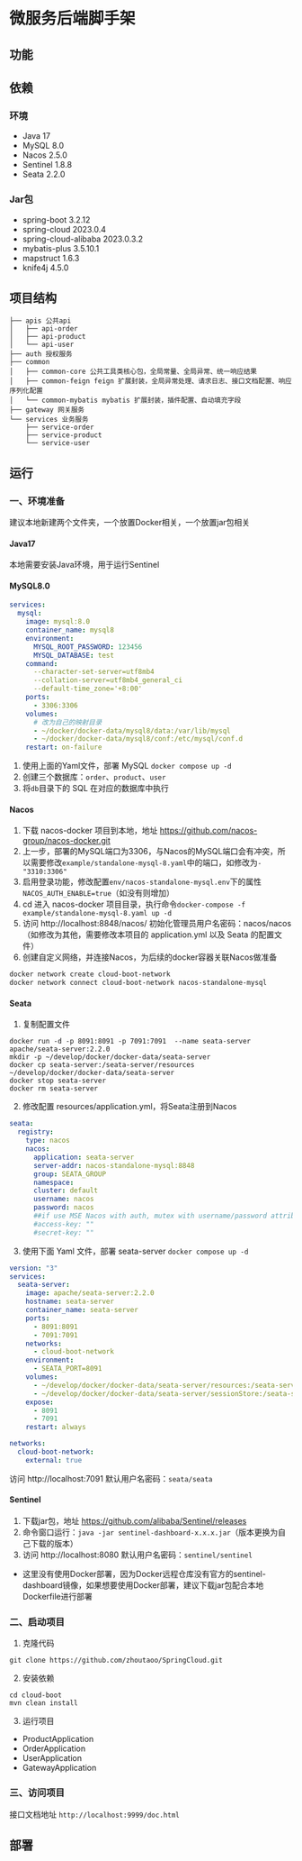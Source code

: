 # 微服务后端脚手架
## 功能

## 依赖
### 环境
- Java 17
- MySQL 8.0
- Nacos 2.5.0
- Sentinel 1.8.8
- Seata 2.2.0
### Jar包
- spring-boot 3.2.12
- spring-cloud 2023.0.4
- spring-cloud-alibaba 2023.0.3.2
- mybatis-plus 3.5.10.1
- mapstruct 1.6.3
- knife4j 4.5.0
## 项目结构
```
├── apis 公共api
│   ├── api-order
│   ├── api-product
│   └── api-user
├── auth 授权服务
├── common
│   ├── common-core 公共工具类核心包，全局常量、全局异常、统一响应结果
│   ├── common-feign feign 扩展封装，全局异常处理、请求日志、接口文档配置、响应序列化配置
│   └── common-mybatis mybatis 扩展封装，插件配置、自动填充字段
├── gateway 网关服务
└── services 业务服务
    ├── service-order
    ├── service-product
    └── service-user
```
## 运行
### 一、环境准备
建议本地新建两个文件夹，一个放置Docker相关，一个放置jar包相关
#### Java17
本地需要安装Java环境，用于运行Sentinel
#### MySQL8.0
```yaml
services:
  mysql:
    image: mysql:8.0
    container_name: mysql8
    environment:
      MYSQL_ROOT_PASSWORD: 123456
      MYSQL_DATABASE: test
    command:
      --character-set-server=utf8mb4
      --collation-server=utf8mb4_general_ci
      --default-time_zone='+8:00'
    ports:
      - 3306:3306
    volumes:
      # 改为自己的映射目录
      - ~/docker/docker-data/mysql8/data:/var/lib/mysql
      - ~/docker/docker-data/mysql8/conf:/etc/mysql/conf.d
    restart: on-failure
```
1. 使用上面的Yaml文件，部署 MySQL `docker compose up -d`
2. 创建三个数据库：`order`、`product`、`user`
3. 将`db`目录下的 SQL 在对应的数据库中执行
#### Nacos
1. 下载 nacos-docker 项目到本地，地址 https://github.com/nacos-group/nacos-docker.git
2. 上一步，部署的MySQL端口为3306，与Nacos的MySQL端口会有冲突，所以需要修改`example/standalone-mysql-8.yaml`中的端口，如修改为`- "3310:3306"`
3. 启用登录功能，修改配置`env/nacos-standalone-mysql.env`下的属性`NACOS_AUTH_ENABLE=true`（如没有则增加）
4. cd 进入 nacos-docker 项目目录，执行命令`docker-compose -f example/standalone-mysql-8.yaml up -d`
5. 访问 http://localhost:8848/nacos/ 初始化管理员用户名密码：nacos/nacos（如修改为其他，需要修改本项目的 application.yml 以及 Seata 的配置文件）
6. 创建自定义网络，并连接Nacos，为后续的docker容器关联Nacos做准备
```bash
docker network create cloud-boot-network
docker network connect cloud-boot-network nacos-standalone-mysql
```
#### Seata
1. 复制配置文件
```basah
docker run -d -p 8091:8091 -p 7091:7091  --name seata-server apache/seata-server:2.2.0
mkdir -p ~/develop/docker/docker-data/seata-server
docker cp seata-server:/seata-server/resources ~/develop/docker/docker-data/seata-server
docker stop seata-server
docker rm seata-server
```
2. 修改配置 resources/application.yml，将Seata注册到Nacos
```yaml
seata:
  registry:
    type: nacos
    nacos:
      application: seata-server
      server-addr: nacos-standalone-mysql:8848
      group: SEATA_GROUP
      namespace:
      cluster: default
      username: nacos
      password: nacos
      ##if use MSE Nacos with auth, mutex with username/password attribute
      #access-key: ""
      #secret-key: ""
```
3. 使用下面 Yaml 文件，部署 seata-server `docker compose up -d`
```yaml
version: "3"
services:
  seata-server:
    image: apache/seata-server:2.2.0
    hostname: seata-server
    container_name: seata-server
    ports:
      - 8091:8091
      - 7091:7091
    networks:
      - cloud-boot-network
    environment:
      - SEATA_PORT=8091
    volumes:
      - ~/develop/docker/docker-data/seata-server/resources:/seata-server/resources
      - ~/develop/docker/docker-data/seata-server/sessionStore:/seata-server/sessionStore
    expose:
      - 8091
      - 7091
    restart: always

networks:
  cloud-boot-network:
    external: true
```
访问 http://localhost:7091 默认用户名密码：`seata/seata`
#### Sentinel
1. 下载jar包，地址 https://github.com/alibaba/Sentinel/releases
2. 命令窗口运行：`java -jar sentinel-dashboard-x.x.x.jar`（版本更换为自己下载的版本）
3. 访问 http://localhost:8080 默认用户名密码：`sentinel/sentinel`
- 这里没有使用Docker部署，因为Docker远程仓库没有官方的sentinel-dashboard镜像，如果想要使用Docker部署，建议下载jar包配合本地Dockerfile进行部署
### 二、启动项目
1. 克隆代码
```
git clone https://github.com/zhoutaoo/SpringCloud.git
```
2. 安装依赖
```
cd cloud-boot
mvn clean install
```
3. 运行项目
- ProductApplication
- OrderApplication
- UserApplication
- GatewayApplication
### 三、访问项目
接口文档地址 `http://localhost:9999/doc.html`
## 部署